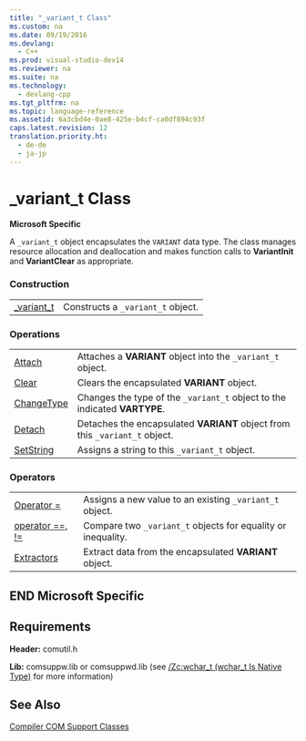 ```yaml
---
title: "_variant_t Class"
ms.custom: na
ms.date: 09/19/2016
ms.devlang: 
  - C++
ms.prod: visual-studio-dev14
ms.reviewer: na
ms.suite: na
ms.technology: 
  - devlang-cpp
ms.tgt_pltfrm: na
ms.topic: language-reference
ms.assetid: 6a3cbd4e-0ae8-425e-b4cf-ca0df894c93f
caps.latest.revision: 12
translation.priority.ht: 
  - de-de
  - ja-jp
---
```

# _variant_t Class
**Microsoft Specific**  
  
 A `_variant_t` object encapsulates the `VARIANT` data type. The class manages resource allocation and deallocation and makes function calls to **VariantInit** and **VariantClear** as appropriate.  
  
### Construction  
  
|||  
|-|-|  
|[_variant_t](../vs140/_variant_t--_variant_t.md)|Constructs a `_variant_t` object.|  
  
### Operations  
  
|||  
|-|-|  
|[Attach](../vs140/_variant_t--Attach.md)|Attaches a **VARIANT** object into the `_variant_t` object.|  
|[Clear](../vs140/_variant_t--Clear.md)|Clears the encapsulated **VARIANT** object.|  
|[ChangeType](../vs140/_variant_t--ChangeType.md)|Changes the type of the `_variant_t` object to the indicated **VARTYPE**.|  
|[Detach](../vs140/_variant_t--Detach.md)|Detaches the encapsulated **VARIANT** object from this `_variant_t` object.|  
|[SetString](../vs140/_variant_t--SetString.md)|Assigns a string to this `_variant_t` object.|  
  
### Operators  
  
|||  
|-|-|  
|[Operator =](../vs140/_variant_t--operator-=.md)|Assigns a new value to an existing `_variant_t` object.|  
|[operator ==, !=](../vs140/_variant_t-Relational-Operators.md)|Compare two `_variant_t` objects for equality or inequality.|  
|[Extractors](../vs140/_variant_t-Extractors.md)|Extract data from the encapsulated **VARIANT** object.|  
  
## END Microsoft Specific  
  
## Requirements  
 **Header:** comutil.h  
  
 **Lib:** comsuppw.lib or comsuppwd.lib (see [/Zc:wchar_t (wchar_t Is Native Type)](../Topic/-Zc:wchar_t%20\(wchar_t%20Is%20Native%20Type\).md) for more information)  
  
## See Also  
 [Compiler COM Support Classes](../vs140/Compiler-COM-Support-Classes.md)